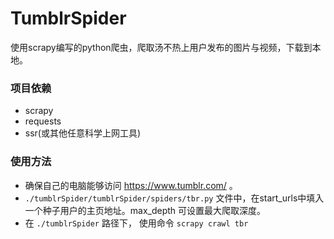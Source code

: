 # TumblrSpider
使用scrapy编写的python爬虫，爬取汤不热上用户发布的图片与视频，下载到本地。



### 项目依赖
  * scrapy
  * requests
  * ssr(或其他任意科学上网工具)
### 使用方法 
  * 确保自己的电脑能够访问 https://www.tumblr.com/ 。
  * `./tumblrSpider/tumblrSpider/spiders/tbr.py` 文件中，在start_urls中填入一个种子用户的主页地址。max_depth 可设置最大爬取深度。
  * 在 `./tumblrSpider` 路径下， 使用命令 `scrapy crawl tbr` 
